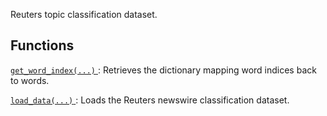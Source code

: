Reuters topic classification dataset.

## Functions
[ `get_word_index(...)` ](https://tensorflow.google.cn/api_docs/python/tf/keras/datasets/reuters/get_word_index): Retrieves the dictionary mapping word indices back to words.

[ `load_data(...)` ](https://tensorflow.google.cn/api_docs/python/tf/keras/datasets/reuters/load_data): Loads the Reuters newswire classification dataset.

